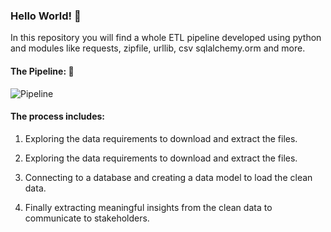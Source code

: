 ### Hello World! 🧰

In this repository you will find a whole ETL pipeline developed using python and modules like requests, zipfile, urllib, csv sqlalchemy.orm and more.


#### The Pipeline: 🔧


![Pipeline](http://drive.google.com/uc?export=view&id=1Uf_u5iYLVTWrCKGld3T5M_DTpa41tQnX)

#### The process includes:

1) Exploring the data requirements to download and extract the files.

2) Exploring the data requirements to download and extract the files.

3) Connecting to a database and creating a data model to load the clean data.

4) Finally extracting meaningful insights from the clean data to communicate to stakeholders.

